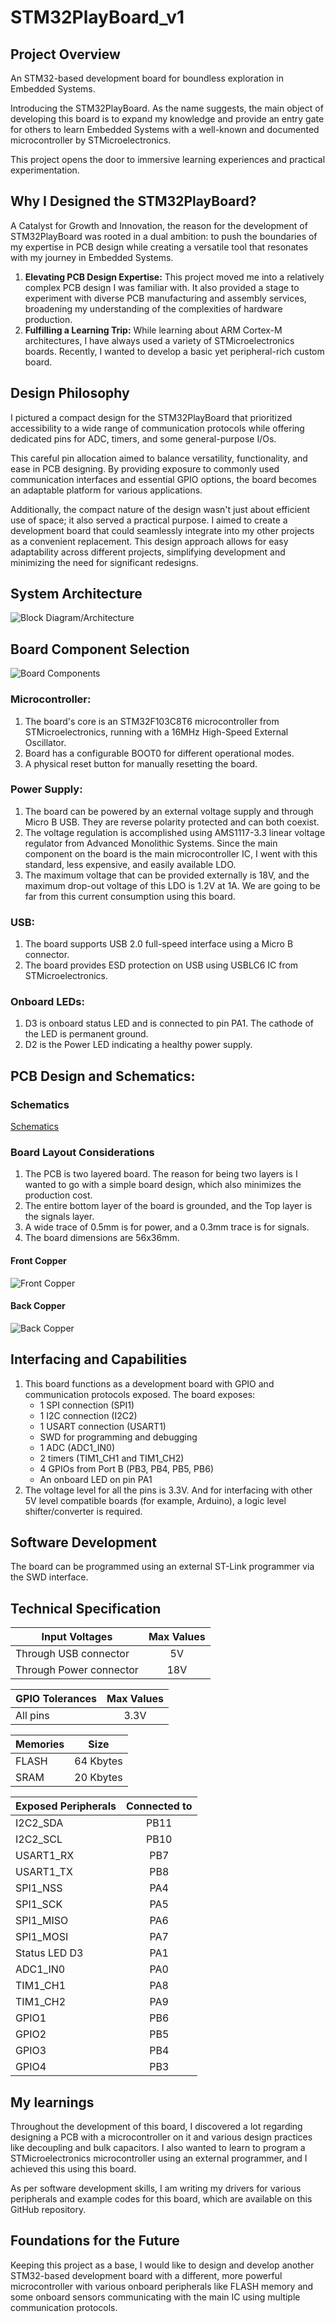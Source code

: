 # STM32PlayBoard_v1

## Project Overview
<p>An STM32-based development board for boundless exploration in Embedded Systems. </p> 
Introducing the STM32PlayBoard. As the name suggests, the main object of developing this board is to expand my knowledge and provide an entry gate for others to learn Embedded Systems with a well-known and documented microcontroller by STMicroelectronics. 
<p>This project opens the door to immersive learning experiences and practical experimentation.


## Why I Designed the STM32PlayBoard?
A Catalyst for Growth and Innovation, the reason for the development of STM32PlayBoard was rooted in a dual ambition: to push the boundaries of my expertise in PCB design while creating a versatile tool that resonates with my journey in Embedded Systems.
1.	**Elevating PCB Design Expertise:** This project moved me into a relatively complex PCB design I was familiar with. It also provided a stage to experiment with diverse PCB manufacturing and assembly services, broadening my understanding of the complexities of hardware production.
2.	**Fulfilling a Learning Trip:** While learning about ARM Cortex-M architectures, I have always used a variety of STMicroelectronics boards. Recently, I wanted to develop a basic yet peripheral-rich custom board.

## Design Philosophy
<p>I pictured a compact design for the STM32PlayBoard that prioritized accessibility to a wide range of communication protocols while offering dedicated pins for ADC, timers, and some general-purpose I/Os. 
<p>This careful pin allocation aimed to balance versatility, functionality, and ease in PCB designing. By providing exposure to commonly used communication interfaces and essential GPIO options, the board becomes an adaptable platform for various applications.
<p>Additionally, the compact nature of the design wasn't just about efficient use of space; it also served a practical purpose. I aimed to create a development board that could seamlessly integrate into my other projects as a convenient replacement. This design approach allows for easy adaptability across different projects, simplifying development and minimizing the need for significant redesigns.

## System Architecture
![Block Diagram/Architecture](/Images/blockDiagram.png)

## Board Component Selection
![Board Components](/Images/BoardComponents.png)
### Microcontroller:
1.	The board's core is an STM32F103C8T6 microcontroller from STMicroelectronics, running with a 16MHz High-Speed External Oscillator.
2.	Board has a configurable BOOT0 for different operational modes.
3.	A physical reset button for manually resetting the board.
### Power Supply:
1.	The board can be powered by an external voltage supply and through Micro B USB. They are reverse polarity protected and can both coexist.
2.	The voltage regulation is accomplished using AMS1117-3.3 linear voltage regulator from Advanced Monolithic Systems. Since the main component on the board is the main microcontroller IC, I went with this standard, less expensive, and easily available LDO.
3.	The maximum voltage that can be provided externally is 18V, and the maximum drop-out voltage of this LDO is 1.2V at 1A. We are going to be far from this current consumption using this board.
### USB:
1.	The board supports USB 2.0 full-speed interface using a Micro B connector.
2.	The board provides ESD protection on USB using USBLC6 IC from STMicroelectronics.
### Onboard LEDs:
1.	D3 is onboard status LED and is connected to pin PA1. The cathode of the LED is permanent ground.
2.	D2 is the Power LED indicating a healthy power supply.

## PCB Design and Schematics:
### Schematics
[Schematics](https://github.com/LalitK-Space/STM32PlayBoard_v1/blob/main/STM32PlayBoard_Schematics/STM32PlayBoard_v1.pdf)

### Board Layout Considerations
1.	The PCB is two layered board. The reason for being two layers is I wanted to go with a simple board design, which also minimizes the production cost.
2.	The entire bottom layer of the board is grounded, and the Top layer is the signals layer.
3.	A wide trace of 0.5mm is for power, and a 0.3mm trace is for signals.
4. The board dimensions are 56x36mm. 
#### Front Copper
![Front Copper](/Images/front.Cu.png)
#### Back Copper
![Back Copper](/Images/back.Cu.png)

## Interfacing and Capabilities
1.	This board functions as a development board with GPIO and communication protocols exposed. 
The board exposes:
    <ul>
        <li>1 SPI connection (SPI1)</li>
        <li>1 I2C connection (I2C2)</li>
        <li>1 USART connection (USART1)</li>
        <li>SWD for programming and debugging</li>
        <li>1 ADC (ADC1_IN0)</li>
        <li>2 timers (TIM1_CH1 and TIM1_CH2)</li>
        <li>4 GPIOs from Port B (PB3, PB4, PB5, PB6)</li>
        <li>An onboard LED on pin PA1</li>
    </ul>
2. The voltage level for all the pins is 3.3V. And for interfacing with other 5V level compatible boards (for example, Arduino), a logic level shifter/converter is required.

## Software Development
The board can be programmed using an external ST-Link programmer via the SWD interface.

## Technical Specification
| Input Voltages          | Max Values   |
|-------------------------|:------------:|
| Through USB connector   |    5V        | 
| Through Power connector |    18V       |

| GPIO Tolerances     | Max Values   |
|---------------------|:------------:|
| All pins            |    3.3V      | 

| Memories            | Size         |
|---------------------|:------------:|
| FLASH               |    64 Kbytes | 
| SRAM                |    20 Kbytes | 

| Exposed Peripherals | Connected to |
|---------------------|:--------------:|
| I2C2_SDA            | PB11         | 
| I2C2_SCL            | PB10         |           
| USART1_RX           | PB7          |
| USART1_TX           | PB8          |
| SPI1_NSS            | PA4          |
| SPI1_SCK            | PA5          |
| SPI1_MISO           | PA6          |
| SPI1_MOSI           | PA7          |
| Status LED D3       | PA1          |
| ADC1_IN0            | PA0          |
| TIM1_CH1            | PA8          |
| TIM1_CH2            | PA9          |
| GPIO1               | PB6          |
| GPIO2               | PB5          |
| GPIO3               | PB4          |
| GPIO4               | PB3          |
## My learnings
<p>Throughout the development of this board, I discovered a lot regarding designing a PCB with a microcontroller on it and various design practices like decoupling and bulk capacitors. I also wanted to learn to program a STMicroelectronics microcontroller using an external programmer, and I achieved this using this board.
<p>As per software development skills, I am writing my drivers for various peripherals and example codes for this board, which are available on this GitHub repository. 

## Foundations for the Future
<p>Keeping this project as a base, I would like to design and develop another STM32-based development board with a different, more powerful microcontroller with various onboard peripherals like FLASH memory and some onboard sensors communicating with the main IC using multiple communication protocols.